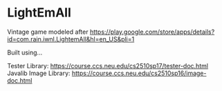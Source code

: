 # LightEmAll 
Vintage game modeled after https://play.google.com/store/apps/details?id=com.rain.iwnl.LightemAll&hl=en_US&pli=1

Built using...

Tester Library: https://course.ccs.neu.edu/cs2510sp17/tester-doc.html
Javalib Image Library: https://course.ccs.neu.edu/cs2510sp16/image-doc.html


